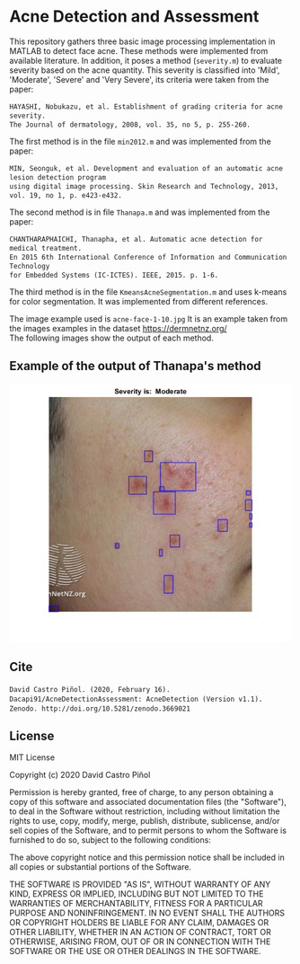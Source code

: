 # Acne Detection and Assessment

This repository gathers three basic image processing implementation in MATLAB to detect face acne. These methods were implemented from available literature. In addition, it poses a method (```severity.m```) to evaluate severity based on the acne quantity. This severity is classified into 'Mild', 'Moderate', 'Severe' and 'Very Severe', its criteria were taken from the paper:

```
HAYASHI, Nobukazu, et al. Establishment of grading criteria for acne severity. 
The Journal of dermatology, 2008, vol. 35, no 5, p. 255-260.
``` 
The first method is in the file ```min2012.m``` and was implemented from the paper:  

```
MIN, Seonguk, et al. Development and evaluation of an automatic acne lesion detection program 
using digital image processing. Skin Research and Technology, 2013, vol. 19, no 1, p. e423-e432.
```
The second method is in file ```Thanapa.m``` and was implemented from the paper:

```
CHANTHARAPHAICHI, Thanapha, et al. Automatic acne detection for medical treatment. 
En 2015 6th International Conference of Information and Communication Technology 
for Embedded Systems (IC-ICTES). IEEE, 2015. p. 1-6.
```

The third method is in the file ```KmeansAcneSegmentation.m``` and uses k-means for color segmentation. It was implemented from different references. 

The image example used is ```acne-face-1-10.jpg``` It is an example taken from the images examples in the dataset https://dermnetnz.org/  
The following images show the output of each method.

## Example of the output of Thanapa's method
![Image Thanapa's method](https://github.com/Dacapi91/AcneDetectionAssessment/blob/master/Thanapa_Output.png)

## Cite

```David Castro Piñol. (2020, February 16). Dacapi91/AcneDetectionAssessment: AcneDetection (Version v1.1). Zenodo. http://doi.org/10.5281/zenodo.3669021```

## License

MIT License

Copyright (c) 2020 David Castro Piñol

Permission is hereby granted, free of charge, to any person obtaining a copy
of this software and associated documentation files (the "Software"), to deal
in the Software without restriction, including without limitation the rights
to use, copy, modify, merge, publish, distribute, sublicense, and/or sell
copies of the Software, and to permit persons to whom the Software is
furnished to do so, subject to the following conditions:

The above copyright notice and this permission notice shall be included in all
copies or substantial portions of the Software.

THE SOFTWARE IS PROVIDED "AS IS", WITHOUT WARRANTY OF ANY KIND, EXPRESS OR
IMPLIED, INCLUDING BUT NOT LIMITED TO THE WARRANTIES OF MERCHANTABILITY,
FITNESS FOR A PARTICULAR PURPOSE AND NONINFRINGEMENT. IN NO EVENT SHALL THE
AUTHORS OR COPYRIGHT HOLDERS BE LIABLE FOR ANY CLAIM, DAMAGES OR OTHER
LIABILITY, WHETHER IN AN ACTION OF CONTRACT, TORT OR OTHERWISE, ARISING FROM,
OUT OF OR IN CONNECTION WITH THE SOFTWARE OR THE USE OR OTHER DEALINGS IN THE
SOFTWARE.
